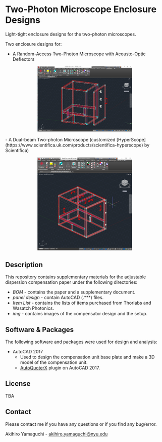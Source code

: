 # Two-Photon Microscope Enclosure Designs
Light-tight enclosure designs for the two-photon microscopes.

Two enclosure designs for:
- A Random-Access Two-Photon Microscope with Acousto-Optic Deflectors
<p align="center">
	<img width="300" src="https://github.com/Y-Akihiro/2P-Microscope-Enclosure/blob/main/img/AOD-scope_enclosure.png">
</p>
- A Dual-beam Two-photon Microscope (customized [HyperScope](https://www.scientifica.uk.com/products/scientifica-hyperscope) by Scientifica)
<p align="center">
	<img width="300" src="https://github.com/Y-Akihiro/2P-Microscope-Enclosure/blob/main/img/HyperScope_enclosure.png">
</p>


## Description
This repository contains supplementary materials for the adjustable dispersion compensation paper under the following directories:

* *BOM* - contains the paper and a supplementary document.
* *panel design* - contain AutoCAD (.***) files.
* *Item List* - contains the lists of items purchased from Thorlabs and Wasatch Photonics.
* *img* - contains images of the compensator design and the setup.


## Software & Packages
The following software and packages were used for design and analysis:
* AutoCAD 2017
	* Used to design the compensation unit base plate and make a 3D model of the compensation unit.
	* [AutoQuoterX](https://8020.net/aqx) plugin on AutoCAD 2017.
	
## License
TBA

## Contact

Please contact me if you have any questions or if you find any bug/error.

Akihiro Yamaguchi - akihiro.yamaguchi@nyu.edu
